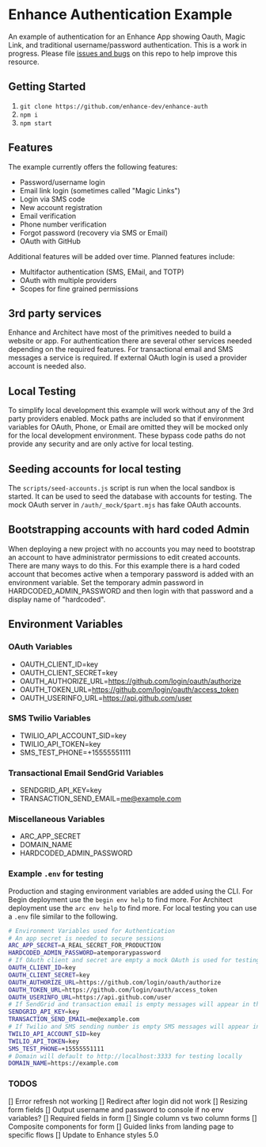# Enhance Authentication Example
An example of authentication for an Enhance App showing Oauth, Magic Link, and traditional username/password authentication.
This is a work in progress. Please file [issues and bugs](https://github.com/enhance-dev/enhance-auth/issues) on this repo to help improve this resource.

## Getting Started
1. `git clone https://github.com/enhance-dev/enhance-auth`
2. `npm i`
3. `npm start`

## Features
The example currently offers the following features:
- Password/username login
- Email link login (sometimes called "Magic Links")
- Login via SMS code
- New account registration
- Email verification
- Phone number verification
- Forgot password (recovery via SMS or Email)
- OAuth with GitHub

Additional features will be added over time. Planned features include:
- Multifactor authentication (SMS, EMail, and TOTP)
- OAuth with multiple providers
- Scopes for fine grained permissions

## 3rd party services
Enhance and Architect have most of the primitives needed to build a website or app.
For authentication there are several other services needed depending on the required features.
For transactional email and SMS messages a service is required.
If external OAuth login is used a provider account is needed also.

## Local Testing
To simplify local development this example will work without any of the 3rd party providers enabled.
Mock paths are included so that if environment variables for OAuth, Phone, or Email are omitted they will be mocked only for the local development environment.
These bypass code paths do not provide any security and are only active for local testing.

## Seeding accounts for local testing
The `scripts/seed-accounts.js` script is run when the local sandbox is started.
It can be used to seed the database with accounts for testing.
The mock OAuth server in `/auth/_mock/$part.mjs` has fake OAuth accounts.


## Bootstrapping accounts with hard coded Admin
When deploying a new project with no accounts you may need to bootstrap an account to have administrator permissions to edit created accounts.
There are many ways to do this.
For this example there is a hard coded account that becomes active when a temporary password is added with an environment variable.
Set the temporary admin password in HARDCODED_ADMIN_PASSWORD and then login with that password and a display name of "hardcoded".

## Environment Variables

### OAuth Variables
- OAUTH_CLIENT_ID=key
- OAUTH_CLIENT_SECRET=key
- OAUTH_AUTHORIZE_URL=https://github.com/login/oauth/authorize
- OAUTH_TOKEN_URL=https://github.com/login/oauth/access_token
- OAUTH_USERINFO_URL=https://api.github.com/user

### SMS Twilio Variables
- TWILIO_API_ACCOUNT_SID=key
- TWILIO_API_TOKEN=key
- SMS_TEST_PHONE=+15555551111

### Transactional Email SendGrid Variables
- SENDGRID_API_KEY=key
- TRANSACTION_SEND_EMAIL=me@example.com

### Miscellaneous Variables
- ARC_APP_SECRET
- DOMAIN_NAME
- HARDCODED_ADMIN_PASSWORD

### Example `.env` for testing
Production and staging environment variables are added using the CLI.
For Begin deployment use the `begin env help` to find more.
For Architect deployment use the `arc env help` to find more.
For local testing you can use a `.env` file similar to the following.

```bash
# Environment Variables used for Authentication
# An app secret is needed to secure sessions
ARC_APP_SECRET=A_REAL_SECRET_FOR_PRODUCTION
HARDCODED_ADMIN_PASSWORD=atemporarypassword
# If OAuth client and secret are empty a mock OAuth is used for testing `/auth/_mock`
OAUTH_CLIENT_ID=key
OAUTH_CLIENT_SECRET=key
OAUTH_AUTHORIZE_URL=https://github.com/login/oauth/authorize
OAUTH_TOKEN_URL=https://github.com/login/oauth/access_token
OAUTH_USERINFO_URL=https://api.github.com/user
# If SendGrid and transaction email is empty messages will appear in the console for testing
SENDGRID_API_KEY=key
TRANSACTION_SEND_EMAIL=me@example.com
# If Twilio and SMS sending number is empty SMS messages will appear in the console for testing
TWILIO_API_ACCOUNT_SID=key
TWILIO_API_TOKEN=key
SMS_TEST_PHONE=+15555551111
# Domain will default to http://localhost:3333 for testing locally
DOMAIN_NAME=https://example.com
```

### TODOS
[] Error refresh not working
[] Redirect after login did not work
[] Resizing form fields
[] Output username and password to console if no env variables?
[] Required fields in form
[] Single column vs two column forms
[] Composite components for form
[] Guided links from landing page to specific flows
[] Update to Enhance styles 5.0
